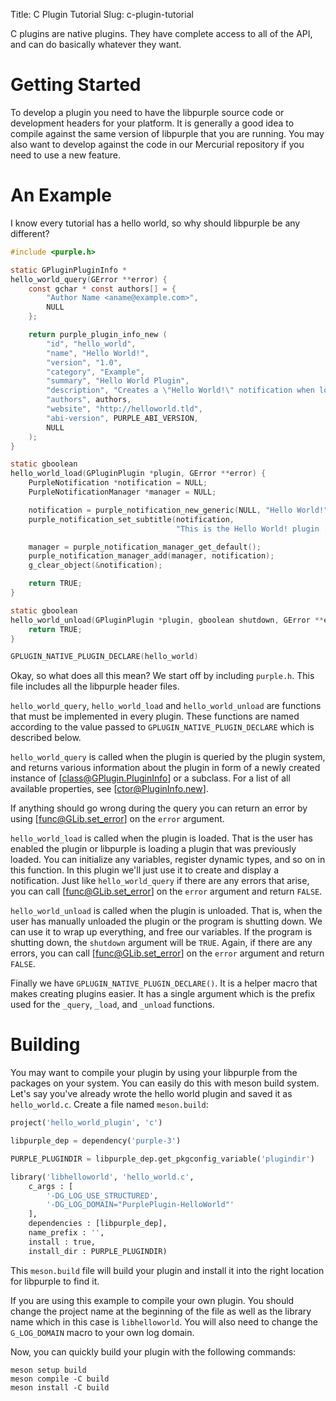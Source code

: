 Title: C Plugin Tutorial
Slug: c-plugin-tutorial

C plugins are native plugins. They have complete access to all of the API,
and can do basically whatever they want.

# Getting Started

To develop a plugin you need to have the libpurple source code or development
headers for your platform. It is generally a good idea to compile against the
same version of libpurple that you are running. You may also want to develop
against the code in our Mercurial repository if you need to use a new feature.

# An Example

I know every tutorial has a hello world, so why should libpurple be any
different?

```c
#include <purple.h>

static GPluginPluginInfo *
hello_world_query(GError **error) {
	const gchar * const authors[] = {
		"Author Name <aname@example.com>",
		NULL
	};

	return purple_plugin_info_new (
		"id", "hello_world",
		"name", "Hello World!",
		"version", "1.0",
		"category", "Example",
		"summary", "Hello World Plugin",
		"description", "Creates a \"Hello World!\" notification when loaded",
		"authors", authors,
		"website", "http://helloworld.tld",
		"abi-version", PURPLE_ABI_VERSION,
		NULL
	);
}

static gboolean
hello_world_load(GPluginPlugin *plugin, GError **error) {
	PurpleNotification *notification = NULL;
	PurpleNotificationManager *manager = NULL;

	notification = purple_notification_new_generic(NULL, "Hello World!");
	purple_notification_set_subtitle(notification,
	                                 "This is the Hello World! plugin :)");

	manager = purple_notification_manager_get_default();
	purple_notification_manager_add(manager, notification);
	g_clear_object(&notification);

	return TRUE;
}

static gboolean
hello_world_unload(GPluginPlugin *plugin, gboolean shutdown, GError **error) {
	return TRUE;
}

GPLUGIN_NATIVE_PLUGIN_DECLARE(hello_world)
```

Okay, so what does all this mean? We start off by including `purple.h`. This
file includes all the libpurple header files.

`hello_world_query`, `hello_world_load` and `hello_world_unload` are functions
that must be implemented in every plugin. These functions are named according
to the value passed to `GPLUGIN_NATIVE_PLUGIN_DECLARE` which is described
below.

`hello_world_query` is called when the plugin is queried by the plugin system,
and returns various information about the plugin in form of a newly created
instance of [class@GPlugin.PluginInfo] or a subclass. For a list of all
available properties, see [ctor@PluginInfo.new].

If anything should go wrong during the query you can return an error by using
[func@GLib.set_error] on the `error` argument.

`hello_world_load` is called when the plugin is loaded. That is the user has
enabled the plugin or libpurple is loading a plugin that was previously loaded.
You can initialize any variables, register dynamic types, and so on in this
function. In this plugin we'll just use it to create and display a
notification. Just like `hello_world_query` if there are any errors that arise,
you can call [func@GLib.set_error] on the `error` argument and return `FALSE`.

`hello_world_unload` is called when the plugin is unloaded. That is, when the
user has manually unloaded the plugin or the program is shutting down. We can
use it to wrap up everything, and free our variables. If the program is
shutting down, the `shutdown` argument will be `TRUE`. Again, if there are any
errors, you can call [func@GLib.set_error] on the `error` argument and return
`FALSE`.

Finally we have `GPLUGIN_NATIVE_PLUGIN_DECLARE()`. It is a helper macro that
makes creating plugins easier. It has a single argument which is the prefix
used for the `_query`, `_load`, and `_unload` functions.

# Building

You may want to compile your plugin by using your libpurple from the packages
on your system. You can easily do this with meson build system. Let's say
you've already wrote the hello world plugin and saved it as `hello_world.c`.
Create a file named `meson.build`:

```python
project('hello_world_plugin', 'c')

libpurple_dep = dependency('purple-3')

PURPLE_PLUGINDIR = libpurple_dep.get_pkgconfig_variable('plugindir')

library('libhelloworld', 'hello_world.c',
	c_args : [
		'-DG_LOG_USE_STRUCTURED',
		'-DG_LOG_DOMAIN="PurplePlugin-HelloWorld"'
	],
	dependencies : [libpurple_dep],
	name_prefix : '',
	install : true,
	install_dir : PURPLE_PLUGINDIR)
```

This `meson.build` file will build your plugin and install it into the right
location for libpurple to find it.

If you are using this example to compile your own plugin. You should change the
project name at the beginning of the file as well as the library name which in
this case is `libhelloworld`. You will also need to change the `G_LOG_DOMAIN`
macro to your own log domain.

Now, you can quickly build your plugin with the following commands:

```
meson setup build
meson compile -C build
meson install -C build
```
